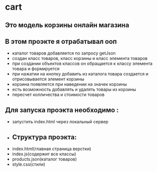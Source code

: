 # cart
## **Это модель корзины онлайн магазина**
## В этом проэкте я отрабатывал ооп
- каталог товаров добавляется по запросу getJson
- создан класс товаров, класс корзины и класс элемента товаров
- при создании объектов классов он обращается к классу элемента товара и формируется
- при нажатии на кнопку добавить из каталога товара создается и отрисовывается элемент корзины
- корзина появляется при наведении на значек корзины
- есть возможность добавлять и удалять товары из корзины
- пересчет колличества и стоимости товаров
 
 ## Для запуска проэкта необходимо :
 - запустить index.html через локальный сервер
 - ## Структура проэкта:
 - index.html(главная страница верстки)
 - index.js(содержит все классы)
 - products.json(каталог товаров)
 - style.css(стили)